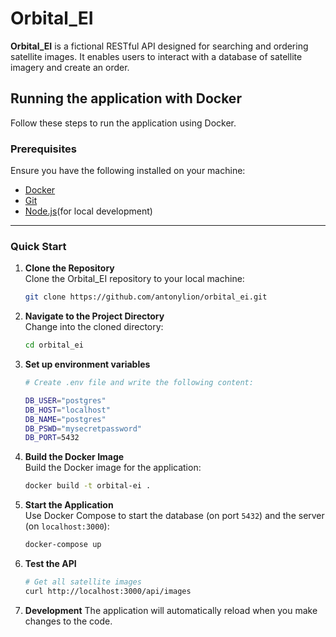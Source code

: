 # Orbital_EI

**Orbital_EI** is a fictional RESTful API designed for searching and ordering satellite images. It enables users to interact with a database of satellite imagery and create an order.


## Running the application with Docker

Follow these steps to run the application using Docker.

### Prerequisites
Ensure you have the following installed on your machine:
- [Docker](https://www.docker.com/)
- [Git](https://git-scm.com/)
- [Node.js](https://nodejs.org/en)(for local development)

---

### Quick Start
1. **Clone the Repository**  
   Clone the Orbital_EI repository to your local machine:
   ```sh
   git clone https://github.com/antonylion/orbital_ei.git
   ```

2. **Navigate to the Project Directory**  
   Change into the cloned directory:
   ```sh
   cd orbital_ei
   ```

3. **Set up environment variables**
   ```sh
   # Create .env file and write the following content:

   DB_USER="postgres"
   DB_HOST="localhost"
   DB_NAME="postgres"
   DB_PSWD="mysecretpassword"
   DB_PORT=5432
   ```

4. **Build the Docker Image**  
   Build the Docker image for the application:
   ```sh
   docker build -t orbital-ei .
   ```

5. **Start the Application**  
   Use Docker Compose to start the database (on port `5432`) and the server (on `localhost:3000`):
   ```sh
   docker-compose up
   ```

6. **Test the API**
   ```sh
   # Get all satellite images
   curl http://localhost:3000/api/images
   ```

7. **Development**
   The application will automatically reload when you make changes to the code.